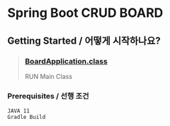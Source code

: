 # Spring Boot CRUD BOARD


## Getting Started / 어떻게 시작하나요?

> ### [BoardApplication.class](/src/main/java/com/study/board/BoardApplication.java) 
> RUN Main Class


### Prerequisites / 선행 조건

```
JAVA 11
Gradle Build
```

